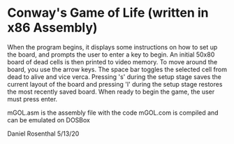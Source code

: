 Conway's Game of Life
(written in x86 Assembly)
===============
When the program begins, it displays some instructions on how to
set up the board, and prompts the user to enter a key to begin.
An initial 50x80 board of dead cells is then printed to video memory.
To move around the board, you use the arrow keys. The space bar
toggles the selected cell from dead to alive and vice verca.
Pressing 's' during  the setup stage saves the current layout of
the board and pressing 'l' during the setup stage restores the most
recently saved board. When ready to begin the game, the user must
press enter.

mGOL.asm is the assembly file with the code
mGOL.com is compiled and can be emulated on DOSBox

Daniel Rosenthal
5/13/20
